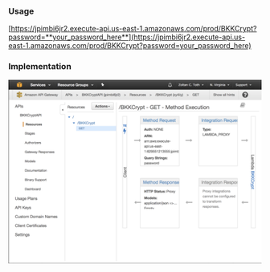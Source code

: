 ### Usage

[https://jpimbi6jr2.execute-api.us-east-1.amazonaws.com/prod/BKKCrypt?password=**your_password_here**](https://jpimbi6jr2.execute-api.us-east-1.amazonaws.com/prod/BKKCrypt?password=your_password_here)

### Implementation
![api-gateway](api-gateway.png)
